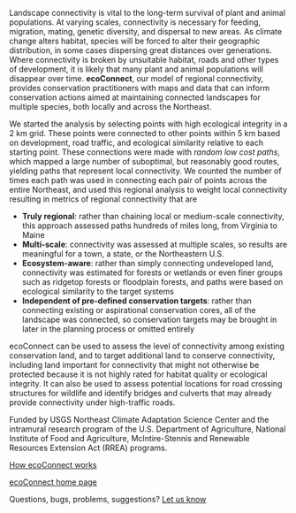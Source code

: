 Landscape connectivity is vital to the long-term survival of plant and animal populations. At varying scales, connectivity is necessary for feeding, migration, mating, genetic diversity, and dispersal to new areas. As climate change alters habitat, species will be forced to alter their geographic distribution, in some cases dispersing great distances over generations. Where connectivity is broken by unsuitable habitat, roads and other types of development, it is likely that many plant and animal populations will disappear over time. **ecoConnect**, our model of regional connectivity, provides conservation practitioners with maps and data that can inform conservation actions aimed at maintaining connected landscapes for multiple species, both locally and across the Northeast.

We started the analysis by selecting points with high ecological integrity in a 2 km grid. These points were connected to other points within 5 km based on development, road traffic, and ecological similarity relative to each starting point. These connections were made with *random low cost paths*, which mapped a large number of suboptimal, but reasonably good routes, yielding paths that represent local connectivity. We counted the number of times each path was used in connecting each pair of points across the entire Northeast, and used this regional analysis to weight local connectivity resulting in metrics of regional connectivity that are

* **Truly regional**: rather than chaining local or medium-scale connectivity, this approach assessed paths hundreds of miles long, from Virginia to Maine
* **Multi-scale**: connectivity was assessed at multiple scales, so results are meaningful for a town, a state, or the Northeastern U.S.
* **Ecosystem-aware**: rather than simply connecting undeveloped land, connectivity was estimated for forests or wetlands or even finer groups such as ridgetop forests or floodplain forests, and paths were based on ecological similarity to the target systems
* **Independent of pre-defined conservation targets**: rather than connecting existing or aspirational conservation cores, all of the landscape was connected, so conservation targets may be brought in later in the planning process or omitted entirely

ecoConnect can be used to assess the level of connectivity among existing conservation land, and to target additional land to conserve connectivity, including   land important for connectivity that might not otherwise be protected because it is not highly rated for habitat quality or ecological integrity. It can also be used to assess potential locations for road crossing structures for wildlife and identify bridges and culverts that may already provide connectivity under high-traffic roads.

Funded by USGS Northeast Climate Adaptation Science Center and the intramural research program of the U.S. Department of Agriculture, National Institute of Food and Agriculture, McIntire-Stennis and Renewable Resources Extension Act (RREA) programs.

<a href="https://landeco.umass.edu/web/lcc/dsl/ecoconnect/dsl_documentation_ecoConnect.pdf">How ecoConnect works</a>

<a href="https://umassdsl.org/data/ecoConnect" target="_blank" rel="noopener noreferrer">ecoConnect home page</a>

Questions, bugs, problems, suggestions? <a href="https://umassdsl.webgis1.com/hesk/index.php?a=add&category=5" target="_blank" rel="noopener noreferrer">Let us know</a>
